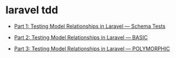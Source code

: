 # laravel tdd

- [Part 1: Testing Model Relationships in Laravel — Schema Tests](https://medium.com/@tonyfrenzy/part-1-testing-model-relationships-in-laravel-schema-tests-a321f0bf4409)

- [Part 2: Testing Model Relationships in Laravel — BASIC](https://medium.com/@tonyfrenzy/part-2-testing-model-relationships-in-laravel-basic-8b606dd36c02)

- [Part 3: Testing Model Relationships in Laravel — POLYMORPHIC](https://medium.com/@tonyfrenzy/part-3-testing-model-relationships-in-laravel-polymorphic-7272a37a9bfd)
